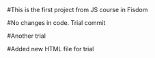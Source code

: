 #This is the first project from JS course in Fisdom

#No changes in code. Trial commit

#Another trial

#Added new HTML file for trial
